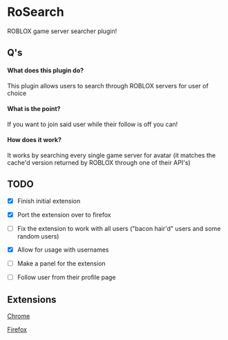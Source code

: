 # RoSearch
ROBLOX game server searcher plugin!


## Q's
#### What does this plugin do?
This plugin allows users to search through ROBLOX servers for user of choice

#### What is the point?
If you want to join said user while their follow is off you can!

#### How does it work?
It works by searching every single game server for avatar (it matches the cache'd version returned by ROBLOX through one of their API's)


## TODO
- [X] Finish initial extension
- [X] Port the extension over to firefox
- [ ] Fix the extension to work with all users ("bacon hair'd" users and some random users)
- [X] Allow for usage with usernames
- [ ] Make a panel for the extension
- [ ] Follow user from their profile page


## Extensions 
[Chrome](https://chrome.google.com/webstore/detail/rosearcher/jhamlfgelgpjgbifbpepmclhnellfoaa?hl=en-GB&gl=US)

[Firefox](https://addons.mozilla.org/en-US/firefox/addon/rosearcher/)
